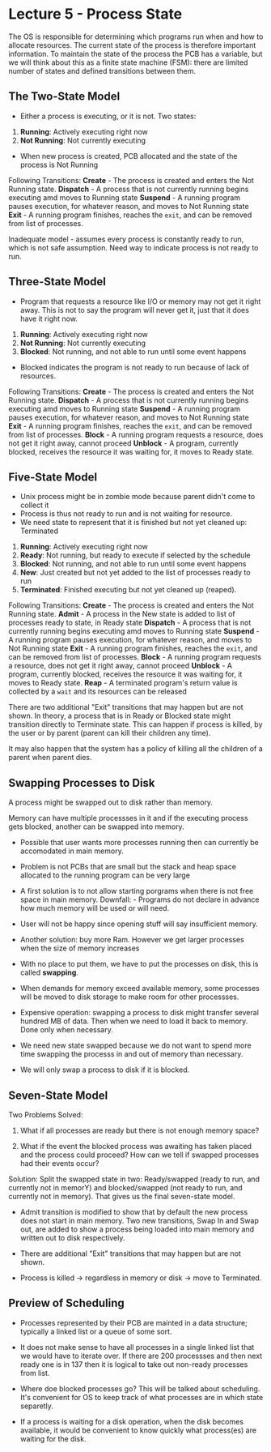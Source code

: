 # Lecture 5 - Process State

The OS is responsible for determining which programs run when and how to allocate resources.
The current state of the process is therefore important information. To maintain the state of the
process the PCB has a variable, but we will think about this as a finite state machine (FSM): there
are limited number of states and defined transitions between them.

## The Two-State Model

- Either a process is executing, or it is not. Two states:

1. **Running**: Actively executing right now
2. **Not Running**: Not currently executing

- When new process is created, PCB allocated and the state of the process is Not Running

Following Transitions:
**Create** - The process is created and enters the Not Running state.
**Dispatch** - A process that is not currently running begins executing amd moves to Running state
**Suspend** - A running program pauses execution, for whatever reason, and moves to Not Running state
**Exit** - A running program finishes, reaches the ```exit```, and can be removed from list of processes.

Inadequate model - assumes every process is constantly ready to run, which is not safe assumption. Need
way to indicate process is not ready to run.

## Three-State Model

- Program that requests a resource like I/O or memory may not get it right away. This is not to
say the program will never get it, just that it does have it right now.

1. **Running**: Actively executing right now
2. **Not Running**: Not currently executing
3. **Blocked**: Not running, and not able to run until some event happens

- Blocked indicates the program is not ready to run because of lack of resources.

Following Transitions:
**Create** - The process is created and enters the Not Running state.
**Dispatch** - A process that is not currently running begins executing amd moves to Running state
**Suspend** - A running program pauses execution, for whatever reason, and moves to Not Running state
**Exit** - A running program finishes, reaches the ```exit```, and can be removed from list of processes.
**Block** - A running program requests a resource, does not get it right away, cannot proceed
**Unblock** - A program, currently blocked, receives the resource it was waiting for, it moves to Ready state.

## Five-State Model

- Unix process might be in zombie mode because parent didn't come to collect it
- Process is thus not ready to run and is not waiting for resource. 
- We need state to represent that it is finished but not yet cleaned up: Terminated

1. **Running**: Actively executing right now
2. **Ready**: Not running, but ready to execute if selected by the schedule
3. **Blocked**: Not running, and not able to run until some event happens
4. **New**: Just created but not yet added to the list of processes ready to run
5. **Terminated**: Finished executing but not yet cleaned up (reaped).

Following Transitions:
**Create** - The process is created and enters the Not Running state.
**Admit** - A process in the New state is added to list of processes ready to state, in Ready state
**Dispatch** - A process that is not currently running begins executing amd moves to Running state
**Suspend** - A running program pauses execution, for whatever reason, and moves to Not Running state
**Exit** - A running program finishes, reaches the ```exit```, and can be removed from list of processes.
**Block** - A running program requests a resource, does not get it right away, cannot proceed
**Unblock** - A program, currently blocked, receives the resource it was waiting for, it moves to Ready state.
**Reap** - A terminated program's return value is collected by a ```wait``` and its resources can be released

There are two additional "Exit" transitions that may happen but are not shown. In theory, a process that is in
Ready or Blocked state might transition directly to Terminate state. This can happen if process
is killed, by the user or by parent (parent can kill their children any time).

It may also happen that the system has a policy of killing all the children of a parent when parent dies.

## Swapping Processes to Disk

A process might be swapped out to disk rather than memory.

Memory can have multiple processses in it and if the executing process gets blocked, another can
be swapped into memory.

- Possible that user wants more processes running then can currently be accomodated in main memory.
- Problem is not PCBs that are small but the stack and heap space allocated to the running program can be very large

- A first solution is to not allow starting porgrams when there is not free space in main memory.
Downfall: - Programs do not declare in advance how much memory will be used or will need.
- User will not be happy since opening stuff will say insufficient memory. 

- Another solution: buy more Ram. However we get larger processes when the size of memory increases

- With no place to put them, we have to put the processes on disk, this is called **swapping**.
- When demands for memory exceed available memory, some processes will be moved to disk storage
to make room for other processses. 

- Expensive operation: swapping a process to disk might transfer several hundred MB of data. Then
when we need to load it back to memory. Done only when necessary.

- We need new state swapped because we do not want to spend more time swapping the processs in and out
of memory than necessary.

- We will only swap a process to disk if it is blocked.

## Seven-State Model

Two Problems Solved:
1) What if all processes are ready but there is not enough memory space?

2) What if the event the blocked process was awaiting has taken placed and the process could
proceed? How can we tell if swapped processes had their events occur?

Solution: Split the swapped state in two: Ready/swapped (ready to run, and currently not in memorY)
and blocked/swapped (not ready to run, and currently not in memory). That gives us the final
seven-state model.

- Admit transition is modified to show that by default the new process does not start in main memory. Two
new transitions, Swap In and Swap out, are added to show a process being loaded into main memory and written
out to disk respectively. 

- There are additional "Exit" transitions that may happen but are not shown.
- Process is killed -> regardless in memory or disk -> move to Terminated.

## Preview of Scheduling

- Processes represented by their PCB are mainted in a data structure; typically a linked list
or a queue of some sort.
- It does not make sense to have all processes in a single linked list that we would have
to iterate over. If there are 200 processses and then next ready one is in 137 then it is
logical to take out non-ready processes from list.

- Where doe blocked processes go? This will be talked about scheduling. It's convenient
for OS to keep track of what processes are in which state separetly. 

- If a process is waiting for a disk operation, when the disk becomes available, it would
be convenient to know quickly what process(es) are waiting for the disk.



